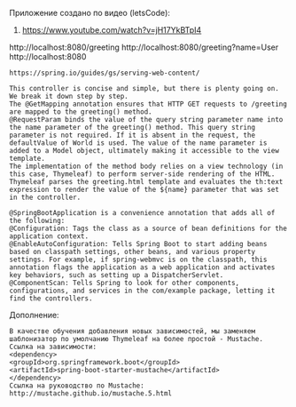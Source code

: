 Приложение создано по видео (letsCode):

1) https://www.youtube.com/watch?v=jH17YkBTpI4

http://localhost:8080/greeting
http://localhost:8080/greeting?name=User
http://localhost:8080


    https://spring.io/guides/gs/serving-web-content/

    This controller is concise and simple, but there is plenty going on. We break it down step by step.
    The @GetMapping annotation ensures that HTTP GET requests to /greeting are mapped to the greeting() method.
    @RequestParam binds the value of the query string parameter name into the name parameter of the greeting() method. This query string parameter is not required. If it is absent in the request, the defaultValue of World is used. The value of the name parameter is added to a Model object, ultimately making it accessible to the view template.
    The implementation of the method body relies on a view technology (in this case, Thymeleaf) to perform server-side rendering of the HTML. Thymeleaf parses the greeting.html template and evaluates the th:text expression to render the value of the ${name} parameter that was set in the controller.

    @SpringBootApplication is a convenience annotation that adds all of the following:
    @Configuration: Tags the class as a source of bean definitions for the application context.
    @EnableAutoConfiguration: Tells Spring Boot to start adding beans based on classpath settings, other beans, and various property settings. For example, if spring-webmvc is on the classpath, this annotation flags the application as a web application and activates key behaviors, such as setting up a DispatcherServlet.
    @ComponentScan: Tells Spring to look for other components, configurations, and services in the com/example package, letting it find the controllers.


Дополнение:

    В качестве обучения добавления новых зависимостей, мы заменяем шаблонизатор по умолчанию Thymeleaf на более простой - Mustache. Ссылка на зависимости:
    <dependency>
    <groupId>org.springframework.boot</groupId>
    <artifactId>spring-boot-starter-mustache</artifactId>
    </dependency>
    Ссылка на руководство по Mustache:
    http://mustache.github.io/mustache.5.html